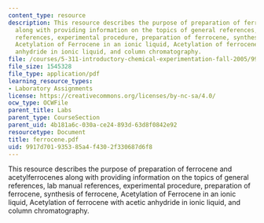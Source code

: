 ```yaml
---
content_type: resource
description: This resource describes the purpose of preparation of ferrocene and acetylferrocenes
  along with providing information on the topics of general references, lab manual
  references, experimental procedure, preparation of ferrocene, synthesis of ferrocene,
  Acetylation of Ferrocene in an ionic liquid, Acetylation of ferrocene with acetic
  anhydride in ionic liquid, and column chromatography.
file: /courses/5-311-introductory-chemical-experimentation-fall-2005/9917d701935385a4f4302f330687d6f8_ferrocene.pdf
file_size: 1545328
file_type: application/pdf
learning_resource_types:
- Laboratory Assignments
license: https://creativecommons.org/licenses/by-nc-sa/4.0/
ocw_type: OCWFile
parent_title: Labs
parent_type: CourseSection
parent_uid: 4b181a6c-030a-ce24-893d-63d8f0842e92
resourcetype: Document
title: ferrocene.pdf
uid: 9917d701-9353-85a4-f430-2f330687d6f8
---
```

This resource describes the purpose of preparation of ferrocene and acetylferrocenes along with providing information on the topics of general references, lab manual references, experimental procedure, preparation of ferrocene, synthesis of ferrocene, Acetylation of Ferrocene in an ionic liquid, Acetylation of ferrocene with acetic anhydride in ionic liquid, and column chromatography.